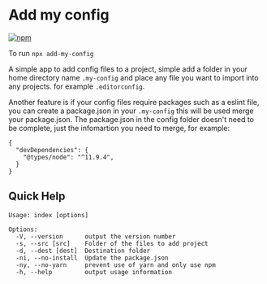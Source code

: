 # Add my config

[![npm](https://img.shields.io/npm/v/add-my-config)](https://www.npmjs.com/package/add-my-config])

To run `npx add-my-config`

A simple app to add config files to a project, simple add a folder in your home directory name `.my-config` and place any file you want to import into any projects. for example `.editorconfig`.

Another feature is if your config files require packages such as a eslint file, you can create a package.json in your `.my-config` this will be used merge your package.json. The package.json in the config folder doesn't need to be complete, just the infomartion you need to merge, for example:
```
{
  "devDependencies": {
    "@types/node": "^11.9.4",
  }
}
```

## Quick Help
```
Usage: index [options]

Options:
  -V, --version      output the version number
  -s, --src [src]    Folder of the files to add project
  -d, --dest [dest]  Destination folder
  -ni, --no-install  Update the package.json
  -ny, --no-yarn     prevent use of yarn and only use npm
  -h, --help         output usage information
```
